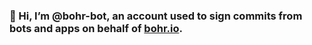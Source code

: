 ### 👋 Hi, I’m @bohr-bot, an account used to sign commits from bots and apps on behalf of [bohr.io](https://bohr.io).
